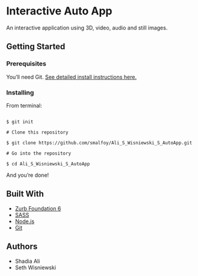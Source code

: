 # Interactive Auto App

An interactive application using 3D, video, audio and still images. 

## Getting Started

### Prerequisites

You’ll need Git.
[See detailed install instructions here.](https://gist.github.com/derhuerst/1b15ff4652a867391f03)

### Installing

From terminal:

```# Initialize git

$ git init

# Clone this repository

$ git clone https://github.com/smalfoy/Ali_S_Wisniewski_S_AutoApp.git

# Go into the repository

$ cd Ali_S_Wisniewski_S_AutoApp

```

And you’re done!

## Built With

* [Zurb Foundation 6](https://foundation.zurb.com/sites.html) 
* [SASS](https://sass-lang.com/)
* [Node.js](https://nodejs.org/en/)
* [Git](https://git-scm.com/)

## Authors

* Shadia Ali 
* Seth Wisniewski

